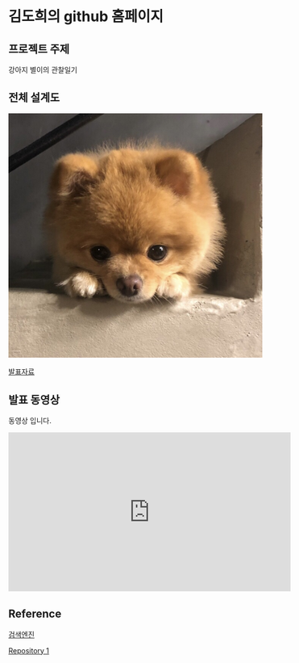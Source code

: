 # 김도희의 github 홈페이지

## 프로젝트 주제

강아지 별이의 관찰일기

## 전체 설계도

<img src="star1.jpg"/><br> 


[발표자료](/number2.pdf)<br>

## 발표 동영상
동영상 입니다.

<iframe width="560" height="315" src="https://www.youtube.com/embed/5nS14WAdVU0" frameborder="0" allow="accelerometer; autoplay; clipboard-write; encrypted-media; gyroscope; picture-in-picture" allowfullscreen></iframe>

## Reference

[검색엔진](https://naver.com)

[Repository 1](https://Dohui1226.github.io/Dohui1226.github.io) 
 
